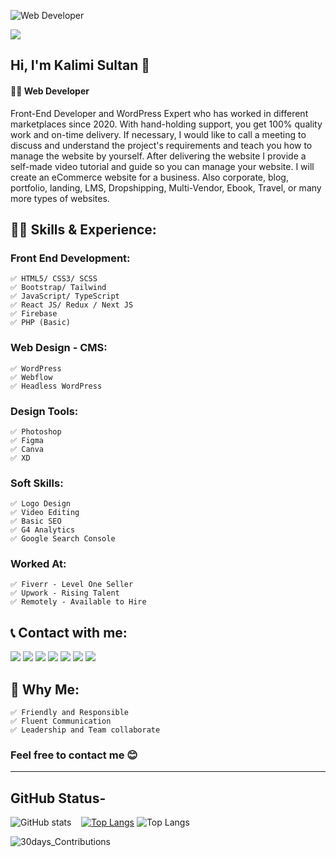 ![Web Developer ](https://pbs.twimg.com/profile_banners/1510355286384541697/1725357106/1500x500)

![](https://komarev.com/ghpvc/?username=codersultan&color=green)  

## Hi, I'm Kalimi Sultan 👋
#### 👨‍💻 Web Developer 

Front-End Developer and WordPress Expert who has worked in different marketplaces since 2020.
With hand-holding support, you get 100% quality work and on-time delivery. If necessary, I would like to call a meeting to discuss and understand the project's requirements and teach you how to manage the website by yourself. After delivering the website I provide a self-made video tutorial and guide so you can manage your website. I will create an eCommerce website for a business. Also corporate, blog, portfolio, landing, LMS, Dropshipping, Multi-Vendor, Ebook, Travel, or many more types of websites.

## 👨‍🎓 Skills & Experience:
### Front End Development:
    ✅ HTML5/ CSS3/ SCSS
    ✅ Bootstrap/ Tailwind 
    ✅ JavaScript/ TypeScript 
    ✅ React JS/ Redux / Next JS
    ✅ Firebase
    ✅ PHP (Basic)

### Web Design - CMS:
    ✅ WordPress 
    ✅ Webflow
    ✅ Headless WordPress

### Design Tools:
    ✅ Photoshop 
    ✅ Figma
    ✅ Canva
    ✅ XD

### Soft Skills: 
    ✅ Logo Design
    ✅ Video Editing
    ✅ Basic SEO
    ✅ G4 Analytics
    ✅ Google Search Console

### Worked At:
    ✅ Fiverr - Level One Seller
    ✅ Upwork - Rising Talent
    ✅ Remotely - Available to Hire 
    
<!-- [![Top Langs](https://github-readme-stats.vercel.app/api/top-langs/?username=anuraghazra&layout=compact)](https://github.com/anuraghazra/github-readme-stats) -->
    
## 📞 Contact with me:

<div> 
    <a href="https://www.linkedin.com/in/codersultan/" target="_blank"><img src="https://img.shields.io/badge/-LinkedIn-%230077B5?style=for-the-badge&logo=linkedin&logoColor=white" target="_blank"></a>
   <a href = "https://wa.me/01750008535"><img src="https://img.shields.io/badge/WhatsApp-25D366?style=for-the-badge&logo=whatsapp&logoColor=white" target="_blank"></a>
   <a href = "mailto:codersultan@gmail.com"><img src="https://img.shields.io/badge/-Gmail-%23333?style=for-the-badge&logo=gmail&logoColor=white" target="_blank"></a>  
    <a href="https://twitter.com/kalimi_sultan" target="_blank"><img src="https://img.shields.io/badge/X-%23000000.svg?style=for-the-badge&logo=X&logoColor=white" target="_blank"></a>
   <a href="https://www.facebook.com/codersultan" target="_blank"><img src="https://img.shields.io/badge/Facebook-%231877F2.svg?style=for-the-badge&logo=Facebook&logoColor=white" target="_blank"></a>
   <a href="https://www.instagram.com/codersultan" target="_blank"><img src="https://img.shields.io/badge/Instagram-%23E4405F.svg?style=for-the-badge&logo=Instagram&logoColor=white" target="_blank"></a>
   <a href="https://www.youtube.com/@codersultan" target="_blank"><img src="https://img.shields.io/badge/YouTube-FF0000?style=for-the-badge&logo=youtube&logoColor=white" target="_blank"></a>  
</div>

## 👦 Why Me:
    ✅ Friendly and Responsible
    ✅ Fluent Communication  
    ✅ Leadership and Team collaborate

### Feel free to contact me 😊

<hr/>

## GitHub Status-

![GitHub stats](https://github-readme-stats.vercel.app/api?username=codersultan&show_icons=true&theme=radical) $~~$ [![Top Langs](https://github-readme-stats.vercel.app/api/top-langs/?username=codersultan&layout=donut-vertical)](https://github.com/anuraghazra/github-readme-stats) ![Top Langs](https://github-readme-stats.vercel.app/api/top-langs/?username=harun181&layout=compact&theme=radical) 

![30days_Contributions](https://github-readme-activity-graph.vercel.app/graph?username=codersultan&custom_title=Kalimi's%20GitHub%20Activity%20Graph&bg_color=0D1117&color=7F3FBF&line=7F3FBF&point=7F3FBF&area_color=FFFFFF&title_color=FFFFFF&area=true)



